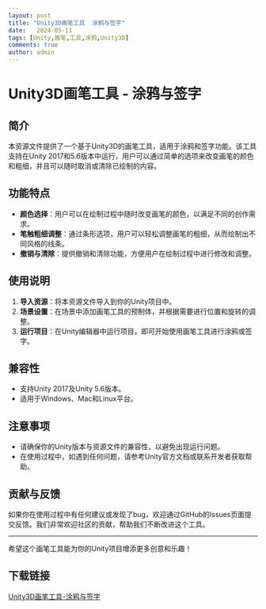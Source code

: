 ```yaml
---
layout: post
title: "Unity3D画笔工具  涂鸦与签字"
date:   2024-05-11
tags: [Unity,画笔,工具,涂鸦,Unity3D]
comments: true
author: admin
---
```

# Unity3D画笔工具 - 涂鸦与签字

## 简介

本资源文件提供了一个基于Unity3D的画笔工具，适用于涂鸦和签字功能。该工具支持在Unity 2017和5.6版本中运行，用户可以通过简单的选项来改变画笔的颜色和粗细，并且可以随时取消或清除已绘制的内容。

## 功能特点

- **颜色选择**：用户可以在绘制过程中随时改变画笔的颜色，以满足不同的创作需求。
- **笔触粗细调整**：通过条形选项，用户可以轻松调整画笔的粗细，从而绘制出不同风格的线条。
- **撤销与清除**：提供撤销和清除功能，方便用户在绘制过程中进行修改和调整。

## 使用说明

1. **导入资源**：将本资源文件导入到你的Unity项目中。
2. **场景设置**：在场景中添加画笔工具的预制体，并根据需要进行位置和旋转的调整。
3. **运行项目**：在Unity编辑器中运行项目，即可开始使用画笔工具进行涂鸦或签字。

## 兼容性

- 支持Unity 2017及Unity 5.6版本。
- 适用于Windows、Mac和Linux平台。

## 注意事项

- 请确保你的Unity版本与资源文件的兼容性，以避免出现运行问题。
- 在使用过程中，如遇到任何问题，请参考Unity官方文档或联系开发者获取帮助。

## 贡献与反馈

如果你在使用过程中有任何建议或发现了bug，欢迎通过GitHub的Issues页面提交反馈。我们非常欢迎社区的贡献，帮助我们不断改进这个工具。

---

希望这个画笔工具能为你的Unity项目增添更多创意和乐趣！

## 下载链接

[Unity3D画笔工具-涂鸦与签字](https://pan.quark.cn/s/7314a551275a)